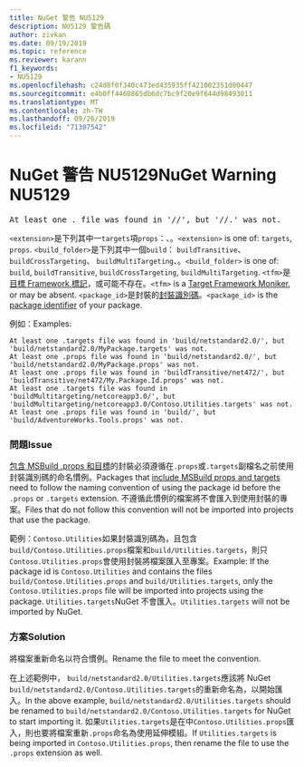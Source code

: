 ```yaml
---
title: NuGet 警告 NU5129
description: NU5129 警告碼
author: zivkan
ms.date: 09/19/2019
ms.topic: reference
ms.reviewer: karann
f1_keywords:
- NU5129
ms.openlocfilehash: c24d8f0f340c473ed435935ff421002351d00447
ms.sourcegitcommit: e4b0ff4460865db6dc7bc9f20e9f644d98493011
ms.translationtype: MT
ms.contentlocale: zh-TW
ms.lasthandoff: 09/26/2019
ms.locfileid: "71307542"
---
```

# <a name="nuget-warning-nu5129"></a><span data-ttu-id="09a57-103">NuGet 警告 NU5129</span><span class="sxs-lookup"><span data-stu-id="09a57-103">NuGet Warning NU5129</span></span>

<pre>At least one .<extension> file was found in '<build_folder>/<tfm>/', but '<build_folder>/<tfm>/<package_id>.<extension>' was not.</pre>

<span data-ttu-id="09a57-104">`<extension>`是下列其中一`targets`項`props`：、。</span><span class="sxs-lookup"><span data-stu-id="09a57-104">`<extension>` is one of: `targets`, `props`.</span></span>
<span data-ttu-id="09a57-105">`<build_folder>`是下列其中一個`build`： `buildTransitive`、 `buildCrossTargeting`、 `buildMultiTargeting`、。</span><span class="sxs-lookup"><span data-stu-id="09a57-105">`<build_folder>` is one of: `build`, `buildTransitive`, `buildCrossTargeting`, `buildMultiTargeting`.</span></span>
<span data-ttu-id="09a57-106">`<tfm>`是[目標 Framework 標記](../target-frameworks.md)，或可能不存在。</span><span class="sxs-lookup"><span data-stu-id="09a57-106">`<tfm>` is a [Target Framework Moniker](../target-frameworks.md), or may be absent.</span></span>
<span data-ttu-id="09a57-107">`<package_id>`是封裝的[封裝識別碼](../nuspec.md#id)。</span><span class="sxs-lookup"><span data-stu-id="09a57-107">`<package_id>` is the [package identifier](../nuspec.md#id) of your package.</span></span>

<span data-ttu-id="09a57-108">例如：</span><span class="sxs-lookup"><span data-stu-id="09a57-108">Examples:</span></span>

```
At least one .targets file was found in 'build/netstandard2.0/', but 'build/netstandard2.0/MyPackage.targets' was not.
At least one .props file was found in 'build/netstandard2.0/', but 'build/netstandard2.0/MyPackage.props' was not.
At least one .props file was found in 'buildTransitive/net472/', but 'buildTransitive/net472/My.Package.Id.props' was not.
At least one .targets file was found in 'buildMultitargeting/netcoreapp3.0/', but 'buildMultitargeting/netcoreapp3.0/Contoso.Utilities.targets' was not.
At least one .props file was found in 'build/', but 'build/AdventureWorks.Tools.props' was not.
```

### <a name="issue"></a><span data-ttu-id="09a57-109">問題</span><span class="sxs-lookup"><span data-stu-id="09a57-109">Issue</span></span>

<span data-ttu-id="09a57-110">[包含 MSBuild .props 和目標](../../create-packages/creating-a-package.md#include-msbuild-props-and-targets-in-a-package)的封裝必須遵循在`.props`或`.targets`副檔名之前使用封裝識別碼的命名慣例。</span><span class="sxs-lookup"><span data-stu-id="09a57-110">Packages that [include MSBuild props and targets](../../create-packages/creating-a-package.md#include-msbuild-props-and-targets-in-a-package) need to follow the naming convention of using the package id before the `.props` or `.targets` extension.</span></span> <span data-ttu-id="09a57-111">不遵循此慣例的檔案將不會匯入到使用封裝的專案。</span><span class="sxs-lookup"><span data-stu-id="09a57-111">Files that do not follow this convention will not be imported into projects that use the package.</span></span>

<span data-ttu-id="09a57-112">範例：`Contoso.Utilities`如果封裝識別碼為，且包含`build/Contoso.Utilities.props`檔案和`build/Utilities.targets`，則只`Contoso.Utilities.props`會使用封裝將檔案匯入至專案。</span><span class="sxs-lookup"><span data-stu-id="09a57-112">Example: If the package id is `Contoso.Utilities` and contains the files `build/Contoso.Utilities.props` and `build/Utilities.targets`, only the `Contoso.Utilities.props` file will be imported into projects using the package.</span></span> <span data-ttu-id="09a57-113">`Utilities.targets`NuGet 不會匯入。</span><span class="sxs-lookup"><span data-stu-id="09a57-113">`Utilities.targets` will not be imported by NuGet.</span></span>

### <a name="solution"></a><span data-ttu-id="09a57-114">方案</span><span class="sxs-lookup"><span data-stu-id="09a57-114">Solution</span></span>

<span data-ttu-id="09a57-115">將檔案重新命名以符合慣例。</span><span class="sxs-lookup"><span data-stu-id="09a57-115">Rename the file to meet the convention.</span></span>

<span data-ttu-id="09a57-116">在上述範例中， `build/netstandard2.0/Utilities.targets`應該將 NuGet `build/netstandard2.0/Contoso.Utilities.targets`的重新命名為，以開始匯入。</span><span class="sxs-lookup"><span data-stu-id="09a57-116">In the above example, `build/netstandard2.0/Utilities.targets` should be renamed to `build/netstandard2.0/Contoso.Utilities.targets` for NuGet to start importing it.</span></span> <span data-ttu-id="09a57-117">如果`Utilities.targets`是在中`Contoso.Utilities.props`匯入，則也要將檔案重新`.props`命名為使用延伸模組。</span><span class="sxs-lookup"><span data-stu-id="09a57-117">If `Utilities.targets` is being imported in `Contoso.Utilities.props`, then rename the file to use the `.props` extension as well.</span></span>
